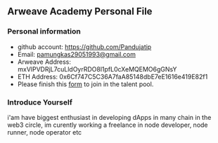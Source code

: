 ## Arweave Academy Personal File

### Personal information

- github account: https://github.com/Pandujatip
- Email: pamungkas29051993@gmail.com 
- Arweave Address: mxVlPVDRjL7cuLldOyrRDO8l1pfL0cXeMQEMO6gGNsY
- ETH Address: 0x6Cf747C5C36A7faA85148dbE7eE1616e419E82f1
- Please finish this [form](https://docs.google.com/forms/d/e/1FAIpQLSfWA5fIIcBgmRppm3jNz5vmf9Mai_QMVil-2pO4r7YKn_Zhtw/viewform?usp=sf_link) to join in the talent pool.

### Introduce Yourself
 i'am have biggest enthusiast in developing dApps in many chain in the web3 circle, im curently working a freelance in node developer, node runner, node operator etc
